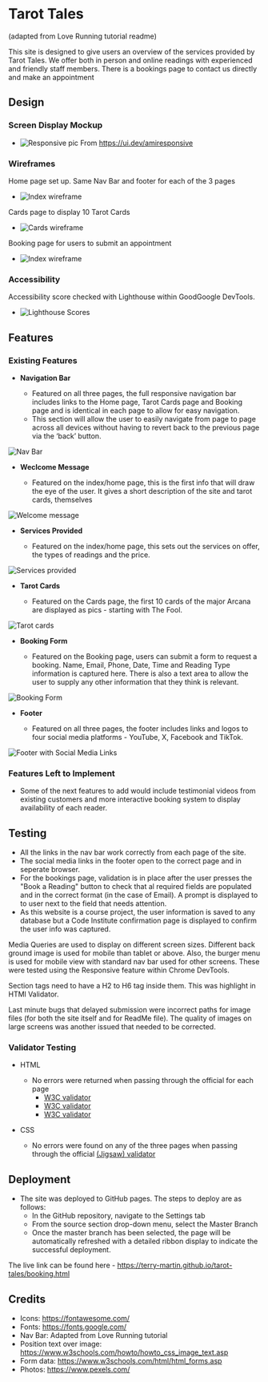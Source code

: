 # Tarot Tales
(adapted from Love Running tutorial readme)

This site is designed to give users an overview of the services provided by Tarot Tales. We offer both in person and online readings with experienced and friendly staff members. There is a bookings page to contact us directly and make an appointment

## Design

### Screen Display Mockup

  - ![Responsive pic](assets/images/readme/responsive.jpg)
  From https://ui.dev/amiresponsive

### Wireframes

Home page set up. Same Nav Bar and footer for each of the 3 pages

  - ![Index wireframe](assets/images/readme/readme-index.jpg)

Cards page to display 10 Tarot Cards
  - ![Cards wireframe](assets/images/readme/readme-cards.jpg)

Booking page for users to submit an appointment
  - ![Index wireframe](assets/images/readme/readme-booking.jpg)

### Accessibility

Accessibility score checked with Lighthouse within GoodGoogle DevTools.

  - ![Lighthouse Scores](assets/images/readme/tarot-lighthouse.jpg)

## Features

### Existing Features

- __Navigation Bar__

  - Featured on all three pages, the full responsive navigation bar includes links to the Home page, Tarot Cards page and Booking page and is identical in each page to allow for easy navigation.
  - This section will allow the user to easily navigate from page to page across all devices without having to revert back to the previous page via the ‘back’ button. 

![Nav Bar](assets/images/readme/tarot-top-menu.jpg)

- __Weclcome Message__

  - Featured on the index/home page, this is the first info that will draw the eye of the user. It gives a short description of the site and tarot cards, themselves

![Welcome message](assets/images/readme/tarot-welcome.jpg)

- __Services Provided__

  - Featured on the index/home page, this sets out the services on offer, the types of readings and the price.

![Services provided](assets/images/readme/tarot-services.jpg)

- __Tarot Cards__

  - Featured on the Cards page, the first 10 cards of the major Arcana are displayed as pics - starting with The Fool.

![Tarot cards](assets/images/readme/tarot-cards.jpg)

- __Booking Form__

  - Featured on the Booking page, users can submit a form to request a booking. Name, Email, Phone, Date, Time and Reading Type information is captured here. There is also a text area to allow the user to supply any other information that they think is relevant.

![Booking Form](assets/images/readme/tarot-booking.jpg)

- __Footer__

  - Featured on all three pages, the footer includes links and logos to four social media platforms - YouTube, X, Facebook and TikTok.

![Footer with Social Media Links](assets/images/readme/tarot-footer-menu.jpg)

### Features Left to Implement

- Some of the next features to add would include testimonial videos from existing customers and more interactive booking system to display availability of each reader.

## Testing 

- All the links in the nav bar work correctly from each page of the site. 
- The social media links in the footer open to the correct page and in seperate browser.
- For the bookings page, validation is in place after the user presses the "Book a Reading" button to check that al required fields are populated and in the correct format (in the case of Email). A prompt is displayed to to user next to the field that needs attention.
- As this website is a course project, the user information is saved to any database but a Code Institute confirmation page is displayed to confirm the user info was captured. 

Media Queries are used to display on different screen sizes. Different back ground image is used for mobile than tablet or above. Also, the burger menu is used for mobile view with standard nav bar used for other screens. These were tested using the Responsive feature within Chrome DevTools.

Section tags need to have a H2 to H6 tag inside them. This was highlight in HTMl Validator.


Last minute bugs that delayed submission were incorrect paths for image files (for both the site itself and for ReadMe file).
The quality of images on large screens was another issued that needed to be corrected. 

### Validator Testing 

- HTML
  - No errors were returned when passing through the official for each page
    - [W3C validator](https://validator.w3.org/nu/?doc=https%3A%2F%2Fterry-martin.github.io%2Ftarot-tales%2Findex.html)
    - [W3C validator](https://validator.w3.org/nu/?doc=https%3A%2F%2Fterry-martin.github.io%2Ftarot-tales%2Fcards.html)
    - [W3C validator](https://validator.w3.org/nu/?doc=https%3A%2F%2Fterry-martin.github.io%2Ftarot-tales%2Fbooking.html)

- CSS
  - No errors were found on any of the three pages when passing through the official [(Jigsaw) validator](https://jigsaw.w3.org/css-validator/validator?uri=https%3A%2F%2Fterry-martin.github.io%2Ftarot-tales%2Findex.html&profile=css3svg&usermedium=all&warning=1&vextwarning=&lang=en)

## Deployment

- The site was deployed to GitHub pages. The steps to deploy are as follows: 
  - In the GitHub repository, navigate to the Settings tab 
  - From the source section drop-down menu, select the Master Branch
  - Once the master branch has been selected, the page will be automatically refreshed with a detailed ribbon display to indicate the successful deployment. 

The live link can be found here - https://terry-martin.github.io/tarot-tales/booking.html

## Credits

 - Icons: https://fontawesome.com/
 - Fonts: https://fonts.google.com/
 - Nav Bar: Adapted from Love Running tutorial
 - Position text over image: https://www.w3schools.com/howto/howto_css_image_text.asp
 - Form data: https://www.w3schools.com/html/html_forms.asp
 - Photos: https://www.pexels.com/
